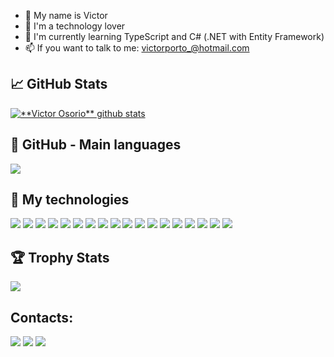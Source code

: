 - 👋 My name is Victor
- 👀 I'm a technology lover
- 🌱 I'm currently learning TypeScript and C# (.NET with Entity Framework)
- 📫 If you want to talk to me: victorporto_@hotmail.com

## 📈 **GitHub Stats**

<a href="https://github.com/VORP2830">
 <img align="center" src="https://github-readme-stats.vercel.app/api?username=VORP2830&show_icons=true&theme=dracula&line_height=27" alt="**Victor Osorio** github stats"/>
</a>

## 🎯 **GitHub - Main languages**
    
<a href="https://github.com/VORP2830">
  <img align="center" src="https://github-readme-stats.vercel.app/api/top-langs/?username=VORP2830&layout=compact&langs_count=7&theme=dark" />
</a>

## 🚀 My technologies

<img src="https://img.shields.io/badge/C%23-239120?style=for-the-badge&logo=c-sharp&logoColor=white"/> <img src="https://img.shields.io/badge/.NET-512BD4?style=for-the-badge&logo=dotnet&logoColor=white"/> <img src="https://img.shields.io/badge/TypeScript-007ACC?style=for-the-badge&logo=typescript&logoColor=white"/> <img src="https://img.shields.io/badge/Node.js-43853D?style=for-the-badge&logo=node.js&logoColor=white"/> <img src="https://img.shields.io/badge/MySQL-00000F?style=for-the-badge&logo=mysql&logoColor=white"/> <img src="https://img.shields.io/badge/Python-14354C?style=for-the-badge&logo=python&logoColor=white"/> <img src="https://img.shields.io/badge/JavaScript-F7DF1E?style=for-the-badge&logo=javascript&logoColor=black"/> <img src="https://img.shields.io/badge/Express.js-404D59?style=for-the-badge"/> <img src="https://img.shields.io/badge/Angular-DD0031?style=for-the-badge&logo=angular&logoColor=white"/> <img src="https://img.shields.io/badge/Express.js-404D59?style=for-the-badge"/> <img src="https://img.shields.io/badge/Amazon_AWS-FF9900?style=for-the-badge&logo=amazonaws&logoColor=white"/> <img src="https://img.shields.io/badge/Railway-131415?style=for-the-badge&logo=railway&logoColor=white"/> <img src="https://img.shields.io/badge/MySQL-005C84?style=for-the-badge&logo=mysql&logoColor=white"/> <img src="https://img.shields.io/badge/PostgreSQL-316192?style=for-the-badge&logo=postgresql&logoColor=white"/> <img src="https://img.shields.io/badge/Microsoft%20SQL%20Server-CC2927?style=for-the-badge&logo=microsoft%20sql%20server&logoColor=white"/> <img src="https://img.shields.io/badge/Postman-FF6C37?style=for-the-badge&logo=Postman&logoColor=white"/> <img src="https://img.shields.io/badge/VSCode-0078D4?style=for-the-badge&logo=visual%20studio%20code&logoColor=white"/> <img src="https://img.shields.io/badge/nestjs-E0234E?style=for-the-badge&logo=nestjs&logoColor=white"/>

## 🏆 Trophy Stats

<a href="https://github.com/VORP2830">
  <img align="center" src="https://github-profile-trophy.vercel.app/?username=vorp2830" />
</a>

## Contacts:

<div>
<a href = "mailto:victorporto_@hotmail.com"><img src="https://img.shields.io/badge/Outlook-0078D4?style=for-the-badge&logo=microsoft-outlook&logoColor=white" target="_blank"></a>
<a href="https://www.linkedin.com/in/vorp" target="_blank"><img src="https://img.shields.io/badge/-LinkedIn-%230077B5?style=for-the-badge&logo=linkedin&logoColor=white" target="_blank"></a>   
 <a href="https://www.github.com/VORP2830" target="_blank"><img src="https://img.shields.io/badge/GitHub-100000?style=for-the-badge&logo=github&logoColor=white" target="_blank"></a> 
</div>
